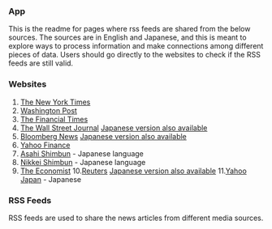 
### App

This is the readme for pages where rss feeds are shared from the below sources. The sources are in English and Japanese, and this is meant to explore ways to process information and make connections among different pieces of data. Users should go directly to the websites to check if the RSS feeds are still valid.

### Websites

1. [The New York Times](https://www.nyt.com)
2. [Washington Post](https://www.wapo.com)
3. [The Financial Times](https://www.ft.com)
4. [The Wall Street Journal](https://www.wsj.com) [Japanese version also available](https://jp.wsj.com/)
5. [Bloomberg News](https://www.bloomberg.com) [Japanese version also available](https://www.bloomberg.co.jp)
6. [Yahoo Finance](https://news.yahoo.com)
7. [Asahi Shimbun](https://www.asahi.com) - Japanese language
8. [Nikkei Shimbun](https://www.nikkei.com) - Japanese language
9. [The Economist](https://www.economist.com)
10.[Reuters](https://www.reuters.com) [Japanese version also available](https://jp.reuters.com/)
11.[Yahoo Japan](https://news.yahoo.co.jp) - Japanese


### RSS Feeds

RSS feeds are used to share the news articles from different media sources. 

